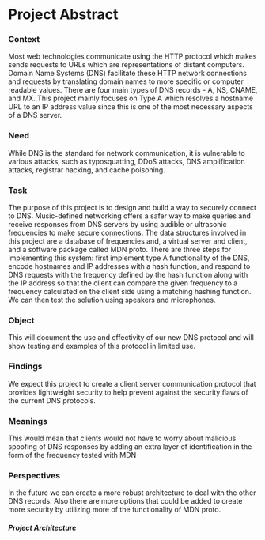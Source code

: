 # Project Abstract

### Context
Most web technologies communicate using the HTTP protocol which makes sends requests to URLs which are representations of distant computers. Domain Name Systems (DNS) facilitate these HTTP network connections and requests by translating domain names to more specific or computer readable values. There are four main types of DNS records - A, NS, CNAME, and MX. This project mainly focuses on Type A which resolves a hostname URL to an IP address value since this is one of the most necessary aspects of a DNS server.

### Need
While DNS is the standard for network communication, it is vulnerable to various attacks, such as typosquatting, DDoS attacks, DNS amplification attacks, registrar hacking, and cache poisoning.

### Task
The purpose of this project is to design and build a way to securely connect to DNS. Music-defined networking offers a safer way to make queries and receive responses from DNS servers by using audible or ultrasonic frequencies to make secure connections. The data structures involved in this project are a database of frequencies and, a virtual server and client, and a software package called MDN proto. 
There are three steps for implementing this system: first implement type A functionality of the DNS, encode hostnames and IP addresses with a hash function, and respond to DNS requests with the frequency defined by the hash function along with the IP address so that the client can compare the given frequency to a frequency calculated on the client side using a matching hashing function. We can then test the solution using speakers and microphones.

### Object
This will document the use and effectivity of our new DNS protocol and will show testing and examples of this protocol in limited use.

### Findings
We expect this project to create a client server communication protocol that provides lightweight security to help prevent against the security flaws of the current DNS protocols.

### Meanings
This would mean that clients would not have to worry about malicious spoofing of DNS responses by adding an extra layer of identification in the form of the frequency tested with MDN

### Perspectives
In the future we can create a more robust architecture to deal with the other DNS records. Also there are more options that could be added to create more security by utilizing more of the functionality of MDN proto.

##### Project Architecture
